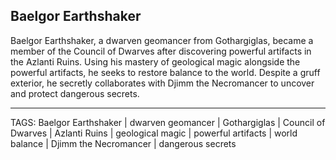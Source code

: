 ## Baelgor Earthshaker

Baelgor Earthshaker, a dwarven geomancer from Gothargiglas, became a member of the Council of Dwarves after discovering powerful artifacts in the Azlanti Ruins. Using his mastery of geological magic alongside the powerful artifacts, he seeks to restore balance to the world. Despite a gruff exterior, he secretly collaborates with Djimm the Necromancer to uncover and protect dangerous secrets.



---
TAGS: Baelgor Earthshaker | dwarven geomancer | Gothargiglas | Council of Dwarves | Azlanti Ruins | geological magic | powerful artifacts | world balance | Djimm the Necromancer | dangerous secrets

